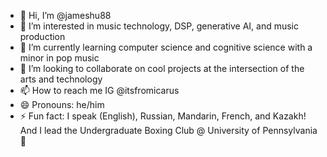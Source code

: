 - 👋 Hi, I’m @jameshu88
- 👀 I’m interested in music technology, DSP, generative AI, and music production
- 🌱 I’m currently learning computer science and cognitive science with a minor in pop music
- 💞️ I’m looking to collaborate on cool projects at the intersection of the arts and technology
- 📫 How to reach me IG @itsfromicarus
- 😄 Pronouns: he/him
- ⚡ Fun fact: I speak (English), Russian, Mandarin, French, and Kazakh! And I lead the Undergraduate Boxing Club @ University of Pennsylvania 🥊 

<!---
jameshu88/jameshu88 is a ✨ special ✨ repository because its `README.md` (this file) appears on your GitHub profile.
You can click the Preview link to take a look at your changes.
--->
